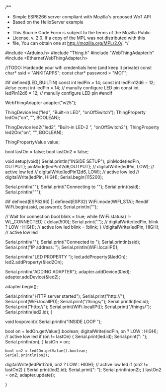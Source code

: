 /**
 * Simple ESP8266 server compliant with Mozilla's proposed WoT API
 * Based on the HelloServer example
 *
 * This Source Code Form is subject to the terms of the Mozilla Public
 * License, v. 2.0. If a copy of the MPL was not distributed with this
 * file, You can obtain one at http://mozilla.org/MPL/2.0/.
 */

#include <Arduino.h>
#include "Thing.h"
#include "WebThingAdapter.h"
#include <EthernetWebThingAdapter.h>

//TODO: Hardcode your wifi credentials here (and keep it private)
const char* ssid = "ANKITAPPS";
const char* password = "MOT";

#if defined(LED_BUILTIN)
const int ledPin = 14;
const int ledPin12d6 = 12;
#else
const int ledPin = 14;  // manully configure LED pin
const int ledPin12d6 = 12;  // manully configure LED pin
#endif

WebThingAdapter adapter("w25");

ThingDevice led("led", "Built-in LED", "onOffSwitch");
ThingProperty ledOn("on", "", BOOLEAN);

ThingDevice led2("led2", "Built-in LED-2 ", "onOffSwitch2");
ThingProperty led2On("on", "", BOOLEAN);
 
ThingPropertyValue value;

bool lastOn = false;
bool lastOn2 = false;

void setup(void){
  Serial.println("INSIDE SETUP");
  pinMode(ledPin, OUTPUT);
  pinMode(ledPin12d6,OUTPUT);
  // digitalWrite(ledPin, LOW); // active low led
 //   digitalWrite(ledPin12d6, LOW); // active low led
//  digitalWrite(ledPin, HIGH);
  Serial.begin(115200);
  
  Serial.println("");
  Serial.print("Connecting to \"");
  Serial.print(ssid);
  Serial.println("\"");
  
#if defined(ESP8266) || defined(ESP32)
  WiFi.mode(WIFI_STA);
#endif
  WiFi.begin(ssid, password);
  Serial.println("");

  // Wait for connection
  bool blink = true;
  while (WiFi.status() != WL_CONNECTED) {
    delay(500);
    Serial.print(".");
  //  digitalWrite(ledPin, blink ? LOW : HIGH); // active low led
    blink = !blink;
  }
  //digitalWrite(ledPin, HIGH); // active low led

  Serial.println("");
  Serial.print("Connected to ");
  Serial.println(ssid);
  Serial.print("IP address: ");
  Serial.println(WiFi.localIP());

Serial.println("LED PROPERTY ");
  led.addProperty(&ledOn);
  led2.addProperty(&led2On);

  Serial.println("ADDING ADAPTER");
  adapter.addDevice(&led);
  adapter.addDevice(&led2);
  
  adapter.begin();

  
  Serial.println("HTTP server started");
  Serial.print("http://");
  Serial.print(WiFi.localIP());
  Serial.print("/things/");
  Serial.println(led.id);
  Serial.print("http://");
  Serial.print(WiFi.localIP());
  Serial.print("/things/");
  Serial.println(led2.id);
}

void loop(void){
  Serial.println("INSIDE LOOP ");
  
  
  bool on = ledOn.getValue().boolean;
  digitalWrite(ledPin, on ? LOW : HIGH); // active low led
  if (on != lastOn) {
    Serial.print(led.id);
    Serial.print(": ");
    Serial.println(on);
  }
  lastOn = on;

  

    bool on2 = led2On.getValue().boolean;
    Serial.println(on2);
  digitalWrite(ledPin12d6, on2 ? LOW : HIGH); // active low led
  if (on2 != lastOn2) {
    Serial.print(led2.id);
    Serial.print(": ");
    Serial.println(on2);
  }
  lastOn2 = on2;
  adapter.update();
 
  

   
  
   
   
}
